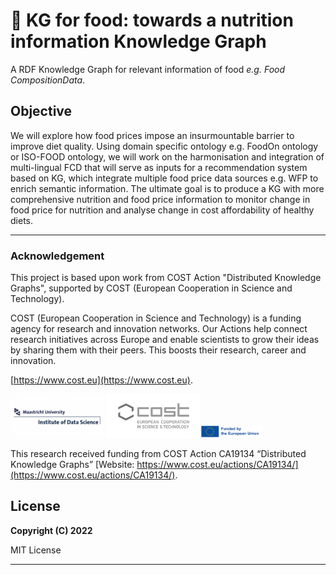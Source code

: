 # 🥗 KG for food: towards a nutrition information Knowledge Graph
A RDF Knowledge Graph for relevant information of food _e.g. Food CompositionData_.

## Objective

We will explore how food prices impose an insurmountable barrier to improve diet quality. Using domain specific ontology e.g. FoodOn ontology or ISO-FOOD ontology, we will work on the harmonisation and integration of multi-lingual FCD that will serve as inputs for a recommendation system based on KG, which integrate multiple food price data sources e.g. WFP to enrich semantic information. The ultimate goal is to produce a KG with more comprehensive nutrition and food price information to monitor change in food price for nutrition and analyse change in cost affordability of healthy diets.

---
### Acknowledgement

This project is based upon work from COST Action "Distributed Knowledge Graphs", supported by COST (European Cooperation in Science and Technology).

COST (European Cooperation in Science and Technology) is a funding agency for research and innovation networks. Our Actions help connect research initiatives
across Europe and enable scientists to grow their ideas by sharing them with their peers. This boosts their research, career and innovation.

 [https://www.cost.eu](https://www.cost.eu).


<a href="https://www.maastrichtuniversity.nl/research/institute-data-science"><img src="images/Logo_IDS.jpg" width="150px" height="70px" alt="Institute of Data Science" /></a> <a href="https://www.cost.eu/actions/CA19134/"><img src="images/logo-cost.jpg" width="150px" height="70px" alt="Cost Action Logo" /><a href="https://www.cost.eu/actions/CA19134/"><img src="images/eu_funded_en.jpg" width="100px" height="20px" alt="EU Logo" /></a>

This research received funding from COST Action CA19134 “Distributed Knowledge Graphs” [Website: https://www.cost.eu/actions/CA19134/](https://www.cost.eu/actions/CA19134/).
## License

**Copyright (C) 2022**

MIT License 

---

